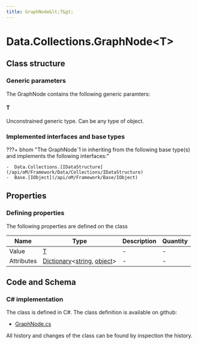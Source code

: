 ```yaml
---
title: GraphNode&lt;T&gt;
---
```


# Data.Collections.GraphNode&lt;T&gt;



## Class structure

### Generic parameters

The GraphNode contains the following generic paramters:

#### T

Unconstrained generic type. Can be any type of object.

### Implemented interfaces and base types

???+ bhom "The GraphNode`1 in inheriting from the following base type(s) and implements the following interfaces:"

    -  Data.Collections.[IDataStructure](/api/oM/Framework/Data/Collections/IDataStructure)
    -  Base.[IObject](/api/oM/Framework/Base/IObject)


## Properties



### Defining properties

The following properties are defined on the class

| Name             | Type             | Description      | Quantity         |
|------------------|------------------|------------------|------------------|
| Value | [T](#t) | - | - |
| Attributes | [Dictionary](https://learn.microsoft.com/en-us/dotnet/api/System.Collections.Generic.Dictionary-2?view=netstandard-2.0)&lt;[string](https://learn.microsoft.com/en-us/dotnet/api/System.String?view=netstandard-2.0), [object](https://learn.microsoft.com/en-us/dotnet/api/System.Object?view=netstandard-2.0)&gt; | - | - |


## Code and Schema

### C# implementation

The class is defined in C#. The class definition is available on github:

- [GraphNode.cs](https://github.com/BHoM/BHoM/blob/develop/Data_oM/Collections\GraphNode.cs)

All history and changes of the class can be found by inspection the history.
